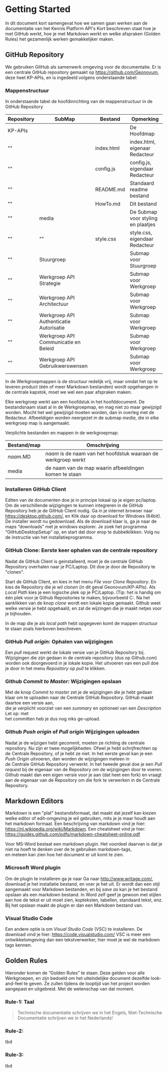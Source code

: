 # Getting Started

In dit document kort samengevat hoe we samen gaan werken aan de documentatie van
het Kennis Platform API's Kort beschreven staat hoe je met GitHub werkt, hoe je
met Markdown werkt en welke afspraken (Golden Rules) het gezamenlijk werken
gemakkelijker maken.

## GitHub Repository

We gebruiken GitHub als samenwerk omgeving voor de documentatie. Er is een
centrale GitHub repository gemaakt op https://github.com/Geonovum, deze heet
KP-APIs, en is ingedeeld volgens onderstaande tabel:

### Mappenstructuur

In onderstaande tabel de hoofdinrichting van de mappenstructuur in de GitHub
Repository

| Repository | SubMap                                  | Bestand    | Opmerking                          |
|------------|-----------------------------------------|------------|------------------------------------|
| KP-APIs    |                                         |            | De Hoofdmap                        |
| ""         |                                         | index.html | index.html, eigenaar Redacteur     |
| ""         |                                         | config.js  | config.js, eigendaar Redacteur     |
| ""         |                                         | README.md  | Standaard readme bestand           |
| ""         |                                         | HowTo.md   | Dit bestand                        |
| ""         | media                                   |            | De Submap voor styling en plaatjes |
| ""         | ""                                      | style.css  | style.css, eigendaar Redacteur     |
| ""         | Stuurgroep                              |            | Submap voor Stuurgroep             |
| ""         | Werkgroep API Strategie                 |            | Submap voor Werkgroep              |
| ""         | Werkgroep API Architectuur              |            | Submap voor Werkgroep              |
| ""         | Werkgroep API Authenticatie Autorisatie |            | Submap voor Werkgroep              |
| ""         | Werkgroep API Communicatie en Beleid    |            | Submap voor Werkgroep              |
| ""         | Werkgroep API Gebruikwerswensen         |            | Submap voor Werkgroep              |

In de Werkgroepmappen is de structuur redelijk vrij, maar omdat het op te
leveren product (één of meer Markdown bestanden) wordt opgehangen in de centrale
kapstok, moet we wel een paar afspraken maken.

Elke werkgroep werkt aan een hoofdstuk in het hoofddocument. De bestandsnaam
staat al in de Werkgroepmap, en mag niet zo maar gewijzigd worden. Mocht het wel
gewijzigd moeten worden, dan in overleg met de Redacteur. Afbeeldigen worden
neergezet in de submap *media*, die in elke werkgroep map is aangemaakt.

Verplichte bestanden en mappen in de werkgroepmap:

| Bestand/map | Omschrijving                                                   |
|-------------|----------------------------------------------------------------|
| *naam*.MD   | *naam* is de naam van het hoofdstuk waaraan de werkgroep werkt |
| media       | de naam van de map waarin afbeeldingen komen te staan          |

### Installeren GitHub Client

Editen van de documenten doe je in principe lokaal op je eigen pc/laptop. Om de
verschillende wijzigingen te kunnen integreren in de GitHub Repository heb je de
GitHub Client nodig. Ga in je internet browser naar https://desktop.github.com/,
en Klik daar op download for Windows (64bit). De installer wordt nu gedownload.
Als de download klaar is, ga je naar de maps “downloads” met je windows
explorer. Je zoek het programma “GitHubDesktopSetup” op, en start dat door erop
te dubbelklikken. Volg nu de instructie van het installatieprogramma.

### GitHub Clone: Eerste keer ophalen van de centrale repository

Nadat de GitHub Client is geinstalleerd, moet je de centrale GitHub Repository
overhalen naar je PC/Laptop. Dit doe je door de Repository te "clonen".

Start de GitHub Client, en kies in het menu *File* voor *Clone Repository*.
En kies de Repository die je wil *clonen* (in dit geval Geonovum/KP-APIs). Als
*Local Path* kies je een logische plek op je PC/Laptop. (Tip: het is handig om
één plek voor je Github Repositories te maken, bijvoorbeeld C:. Na het
aanklikken van de knop *clone* wordt een lokale kopie gemaakt. Github weet
welke versie je hebt opgehaald, en zal de wijzingen die je maakt netjes voor je
bijhouden.

In de map die je als *local path* hebt opgegeven komt de mappen structuur te
staan zoals hierboven beschreven.

### GitHub *Pull origin:* Ophalen van wijzigingen

Een *pull* request werkt de lokale versie van je GitHub Repository bij.
Wijzigingen die zijn gedaan in de centrale repository (dus op Github.com) worden
ook doorgevoerd in je lokale kopie. Het uitvoeren van een pull doe je door in
het menu *Repository* op *pull* te klikken.

### Github *Commit to Master:* Wijzigingen opslaan

Met de knop *Commit to master*  zet je de wijzigingen die je hebt gedaan klaar 
om te uploaden naar de Centrale GitHub Repository. GitHub maakt daartoe een versie aan,  
die je verplicht voorziet van een *summary* en optioneel van een *Description* Let op: met  
het committen heb je dus nog niks ge-upload.

### Github *Push origin* of *Pull origin* Wijzigingen uploaden

Nadat je de wijzigen hebt gecommit, moeten ze richting de centrale repository. Nu zijn er
twee mogelijkheden. Ofwel je hebt schrijfrechten op de Centrale Repository, of je hebt ze niet.
In het eerste geval kan je een *Push Origin* uitvoeren, dan worden de wijzigingen meteen in  
de Centrale GitHub Repository verwerkt. In het tweede geval doe je een *Pull request* bij de eigenaar
van de Repository om de wijzigingen door te voeren. Github maakt dan een eigen versie voor je aan 
(dat heet een fork) en vraagt aan de eigenaar van de Repository om die fork te verwerken in de 
Centrale Repository.  

## Markdown Editors

Markdown is een "plat" bestandsformaat, dat maakt dat jezelf kan kiezen welke
editor of edit-omgeving je wil gebruiken, mits je je maar houdt aan het markdown
formaat. Een beschrijving van markdown vind je hier: https://nl.wikipedia.org/wiki/Markdown.
Een cheatsheet vind je hier: https://guides.github.com/pdfs/markdown-cheatsheet-online.pdf

Voor MS-Word bestaat een markdown plugin. Het voordeel daarvan is dat je niet na
hoeft te denken over de te gebruiken markdown-tags,  
en meteen kan zien hoe het document er uit komt te zien.

### Microsoft Word plugin

Om de plugin te installeren ga je naar Ga naar http://www.writage.com/, download
je het installatie bestand, en voer je het uit. Er wordt dan een stijl aangemaakt voor 
Markdown bestanden, en bij *save as* kan je het bestand opslaan als een markdown bestand.
In Word zelf geef je gewoon met stijlen aan hoe de tekst er uit moet zien, kopteksten,
tabellen, standaard tekst, enz. Bij het opslaan maakt de plugin er dan een Markdoen bestand
van.

### Visual Studio Code

Een andere optie is om *Visual Studio Code* (VSC) te installeren. De download
vind je hier: https://code.visualstudio.com/ VSC is meer een ontwikkelomgeving
dan een tekstverwerker, hier moet je wel de markdown tags kennen.

## Golden Rules

Hieronder komen de “Golden Rules” te staan. Deze gelden voor alle Werkgroepen,
en zijn bedoeld om het uiteindelijke document dezelfde look-and-feel te geven.
Ze zullen tijdens de looptijd van het project worden aangepast en uitgebreid.
Met de wetenschap van dat moment.

### Rule-1: Taal
>Technische documentatie schrijven we in het Engels, 
>Niet-Technische Documentatie schrijven we in het Nederlands!

### Rule-2:
tbd

### Rule-3:
tbd
